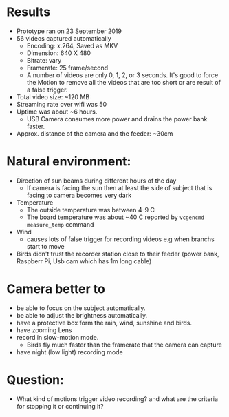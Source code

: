 # Results 
* Prototype ran on 23 September 2019
* 56 videos captured automatically
  * Encoding: x.264, Saved as MKV
  * Dimension: 640 X 480
  * Bitrate: vary
  * Framerate: 25 frame/second
  * A number of videos are only 0, 1, 2, or 3 seconds. It's good to force the Motion to remove all the videos that are too short or are result of a false trigger.
* Total video size: ~120 MB
* Streaming rate over wifi was 50 
* Uptime was about ~6 hours. 
  * USB Camera consumes more power and drains the power bank faster.
* Approx. distance of the camera and the feeder: ~30cm

# Natural environment:
* Direction of sun beams during different hours of the day
  * If camera is facing the sun then at least the side of subject that is facing to camera  becomes very dark
* Temperature
  * The outside temperature was between 4-9 C
  * The board temperature was about ~40 C reported by `vcgencmd measure_temp` command
* Wind
  * causes lots of false trigger for recording videos e.g when branchs start to move
* Birds didn't trust the recorder station close to their feeder (power bank, Raspberr Pi, Usb cam which has 1m long cable)

# Camera better to  
 * be able to focus on the subject automatically.
 * be able to adjust the brightness automatically.
 * have a protective box form the rain, wind, sunshine and birds.
 * have zooming Lens
 * record in slow-motion mode.
   * Birds fly much faster than the framerate that the camera can capture
 * have night (low light) recording mode

# Question:
 * What kind of motions trigger video recording? and what are the criteria for stopping it or continuing it?

